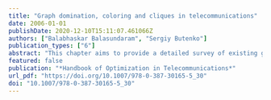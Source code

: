 ```yaml
---
title: "Graph domination, coloring and cliques in telecommunications"
date: 2006-01-01
publishDate: 2020-12-10T15:11:07.461066Z
authors: ["Balabhaskar Balasundaram", "Sergiy Butenko"]
publication_types: ["6"]
abstract: "This chapter aims to provide a detailed survey of existing graph models and algorithms for important problems that arise in different areas of wireless telecommunication. In particular, applications of graph optimization problems such as minimum dominating set, minimum vertex coloring and maximum clique in multihop wireless networks are discussed. Different forms of graph domination have been used extensively to model clustering in wireless ad hoc networks. Graph coloring problems and their variants have been used to model channel assignment and scheduling type problems in wireless networks. Cliques are used to derive bounds on chromatic number, and are used in models of traffic flow, resource allocation, interference, etc. In this chapter we survey the solution methods proposed in the literature for these problems and some recent theoretical results that are relevant to this area of research in wireless networks."
featured: false
publication: "*Handbook of Optimization in Telecommunications*"
url_pdf: "https://doi.org/10.1007/978-0-387-30165-5_30"
doi: "10.1007/978-0-387-30165-5_30"
---
```



